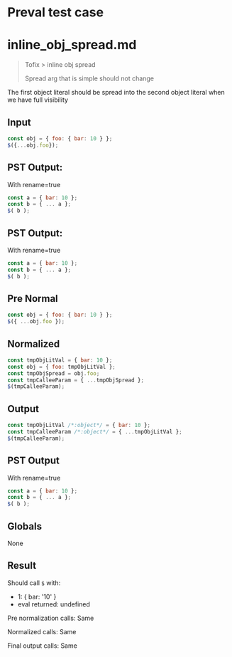 # Preval test case

# inline_obj_spread.md

> Tofix > inline obj spread
>
> Spread arg that is simple should not change

The first object literal should be spread into the second object literal when we have full visibility

## Input

`````js filename=intro
const obj = { foo: { bar: 10 } };
$({...obj.foo});
`````

## PST Output:

With rename=true

`````js filename=intro
const a = { bar: 10 };
const b = { ... a };
$( b );
`````

## PST Output:

With rename=true

`````js filename=intro
const a = { bar: 10 };
const b = { ... a };
$( b );
`````

## Pre Normal


`````js filename=intro
const obj = { foo: { bar: 10 } };
$({ ...obj.foo });
`````

## Normalized


`````js filename=intro
const tmpObjLitVal = { bar: 10 };
const obj = { foo: tmpObjLitVal };
const tmpObjSpread = obj.foo;
const tmpCalleeParam = { ...tmpObjSpread };
$(tmpCalleeParam);
`````

## Output


`````js filename=intro
const tmpObjLitVal /*:object*/ = { bar: 10 };
const tmpCalleeParam /*:object*/ = { ...tmpObjLitVal };
$(tmpCalleeParam);
`````

## PST Output

With rename=true

`````js filename=intro
const a = { bar: 10 };
const b = { ... a };
$( b );
`````

## Globals

None

## Result

Should call `$` with:
 - 1: { bar: '10' }
 - eval returned: undefined

Pre normalization calls: Same

Normalized calls: Same

Final output calls: Same
